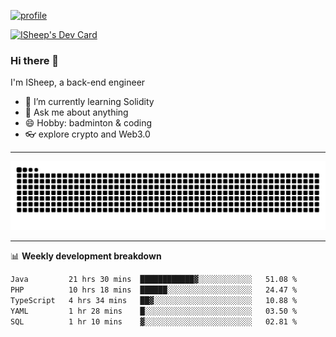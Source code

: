 [![profile](https://user-images.githubusercontent.com/54968314/208005045-e4b42f3b-833d-4242-bfcc-e764865553a2.svg)](https://www.calligrapher.ai/)

<a href="https://app.daily.dev/linziyang1106"><img src="https://api.daily.dev/devcards/v2/i4Spwx5Skx5FpTqWcwoit.png?r=kgx&type=wide" width="652" alt="ISheep's Dev Card"/></a>

### Hi there 🐏

I'm ISheep, a back-end engineer

- 🔭 I’m currently learning Solidity
- 💬 Ask me about anything
- 😄 Hobby: badminton & coding
- 👓 explore crypto and Web3.0

-------

![](https://raw.githubusercontent.com/ISheepp/ISheepp/output/github-contribution-grid-snake.svg)

-------

📊 **Weekly development breakdown**
<!--START_SECTION:waka-->

```txt
Java         21 hrs 30 mins  ████████████▓░░░░░░░░░░░░   51.08 %
PHP          10 hrs 18 mins  ██████░░░░░░░░░░░░░░░░░░░   24.47 %
TypeScript   4 hrs 34 mins   ██▓░░░░░░░░░░░░░░░░░░░░░░   10.88 %
YAML         1 hr 28 mins    █░░░░░░░░░░░░░░░░░░░░░░░░   03.50 %
SQL          1 hr 10 mins    ▓░░░░░░░░░░░░░░░░░░░░░░░░   02.81 %
```

<!--END_SECTION:waka-->
